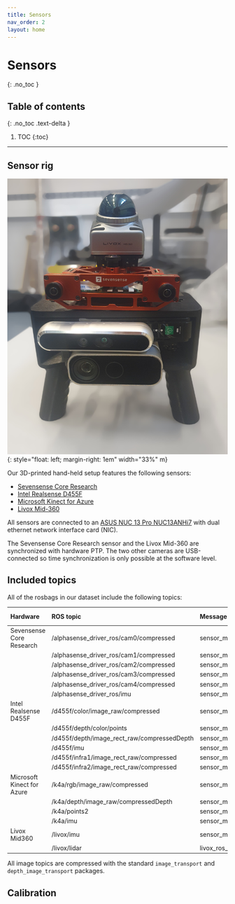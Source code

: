 ```yaml
---
title: Sensors
nav_order: 2
layout: home
---
```


# Sensors
{: .no_toc }

## Table of contents
{: .no_toc .text-delta }

1. TOC
{:toc}

---

## Sensor rig


![Image](../assets/images/dvi-rig.jpg){: style="float: left; margin-right: 1em" width="33%" m}

Our 3D-printed hand-held setup features the following sensors:
- [Sevensense Core Research]
- [Intel Realsense D455F]
- [Microsoft Kinect for Azure]
- [Livox Mid-360]

All sensors are connected to an [ASUS NUC 13 Pro NUC13ANHi7] with dual ethernet network interface card (NIC). 

The Sevensense Core Research sensor and the Livox Mid-360 are synchronized with hardware PTP. The two other cameras are USB-connected so time synchronization is only possible at the software level.

## Included topics

All of the rosbags in our dataset include the following topics:

| Hardware | ROS topic | Message type | Rate (Hz) | 
|:-----------------|:------------------------------|:---|:---|
| Sevensense Core Research           | /alphasense_driver_ros/cam0/compressed | sensor_msgs/CompressedImage | 15 | 
| | /alphasense_driver_ros/cam1/compressed | sensor_msgs/CompressedImage | 15 | 
| | /alphasense_driver_ros/cam2/compressed | sensor_msgs/CompressedImage | 15 | 
| | /alphasense_driver_ros/cam3/compressed | sensor_msgs/CompressedImage | 15 | 
| | /alphasense_driver_ros/cam4/compressed | sensor_msgs/CompressedImage | 15 | 
| | /alphasense_driver_ros/imu | sensor_msgs/Imu | 400 | 
| Intel Realsense D455F | /d455f/color/image_raw/compressed    | sensor_msgs/CompressedImage | 15 | 
| | /d455f/depth/color/points                     | sensor_msgs/PointCloud2    | 15 | 
| | /d455f/depth/image_rect_raw/compressedDepth   | sensor_msgs/CompressedImage| 15 | 
| | /d455f/imu                                    | sensor_msgs/Imu            | 400 | 
| | /d455f/infra1/image_rect_raw/compressed       | sensor_msgs/CompressedImage| 15 | 
| | /d455f/infra2/image_rect_raw/compressed       | sensor_msgs/CompressedImage| 15 |
| Microsoft Kinect for Azure | /k4a/rgb/image_raw/compressed                 | sensor_msgs/CompressedImage| 15 | 
| | /k4a/depth/image_raw/compressedDepth          | sensor_msgs/CompressedImage| 15 |
| | /k4a/points2                                  | sensor_msgs/PointCloud2    | 15 | 
| | /k4a/imu                                      | sensor_msgs/Imu            | 400 |
| Livox Mid360 | /livox/imu                                    | sensor_msgs/Imu           | 400 | 
| | /livox/lidar                                  | livox_ros_driver2/CustomMsg | 10

All image topics are compressed with the standard `image_transport` and `depth_image_transport` packages. 

## Calibration


[Sevensense Core Research]: https://www.sevensense.ai/product/core-research
[Intel Realsense D455F]: https://www.intelrealsense.com/depth-camera-d455f/
[Microsoft Kinect for Azure]: https://learn.microsoft.com/en-us/previous-versions/azure/kinect-dk/
[Livox Mid-360]: https://www.livoxtech.com/mid-360
[ASUS NUC 13 Pro NUC13ANHi7]: https://www.asus.com/displays-desktops/nucs/nuc-mini-pcs/asus-nuc-13-pro/